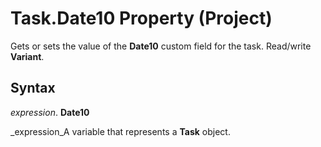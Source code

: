 
# Task.Date10 Property (Project)

Gets or sets the value of the  **Date10** custom field for the task. Read/write **Variant**.


## Syntax

 _expression_. **Date10**

 _expression_A variable that represents a  **Task** object.

